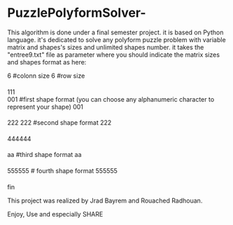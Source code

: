PuzzlePolyformSolver-
=====================

This algorithm is done under a final semester project. it is based on Python language. it's dedicated to solve any polyform puzzle problem with variable matrix and shapes's sizes and unlimited shapes number.
it takes the "entree9.txt" file as parameter where you should indicate the matrix sizes and shapes format as here:

6              #colonn size
6              #row size
####
111                
001            #first shape format   (you can choose any alphanumeric character to represent your shape)
001
####
222
222            #second shape format
222
####
444444
####
aa             #third shape format
aa
####
555555        # fourth shape format
555555
####
fin


This project was realized by Jrad Bayrem and Rouached Radhouan.

Enjoy, Use and especially SHARE
